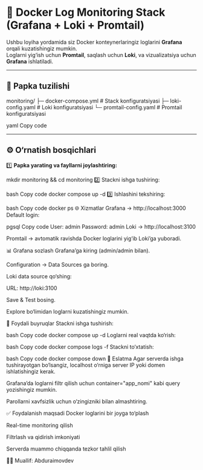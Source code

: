 # 🚀 Docker Log Monitoring Stack (Grafana + Loki + Promtail)

Ushbu loyiha yordamida siz Docker konteynerlaringiz loglarini **Grafana** orqali kuzatishingiz mumkin.  
Loglarni yig‘ish uchun **Promtail**, saqlash uchun **Loki**, va vizualizatsiya uchun **Grafana** ishlatiladi.  

---

## 📂 Papka tuzilishi

monitoring/
├─ docker-compose.yml # Stack konfiguratsiyasi
├─ loki-config.yaml # Loki konfiguratsiyasi
└─ promtail-config.yaml # Promtail konfiguratsiyasi

yaml
Copy code


---

## ⚙️ O‘rnatish bosqichlari

1️⃣ **Papka yarating va fayllarni joylashtiring:**

mkdir monitoring && cd monitoring
2️⃣ Stackni ishga tushiring:

bash
Copy code
docker compose up -d
3️⃣ Ishlashini tekshiring:

bash
Copy code
docker ps
🌐 Xizmatlar
Grafana → http://localhost:3000
Default login:

pgsql
Copy code
User: admin
Password: admin
Loki → http://localhost:3100

Promtail → avtomatik ravishda Docker loglarini yig‘ib Loki’ga yuboradi.

📊 Grafana sozlash
Grafana’ga kiring (admin/admin bilan).

Configuration → Data Sources ga boring.

Loki data source qo‘shing:

URL: http://loki:3100

Save & Test bosing.

Explore bo‘limidan loglarni kuzatishingiz mumkin.

🔧 Foydali buyruqlar
Stackni ishga tushirish:

bash
Copy code
docker compose up -d
Loglarni real vaqtda ko‘rish:

bash
Copy code
docker compose logs -f
Stackni to‘xtatish:

bash
Copy code
docker compose down
📌 Eslatma
Agar serverda ishga tushirayotgan bo‘lsangiz, localhost o‘rniga server IP yoki domen ishlatishingiz kerak.

Grafana’da loglarni filtr qilish uchun container="app_nomi" kabi query yozishingiz mumkin.

Parollarni xavfsizlik uchun o‘zingizniki bilan almashtiring.

✅ Foydalanish maqsadi
Docker loglarini bir joyga to‘plash

Real-time monitoring qilish

Filtrlash va qidirish imkoniyati

Serverda muammo chiqqanda tezkor tahlil qilish

👨‍💻 Muallif: Abduraimovdev
